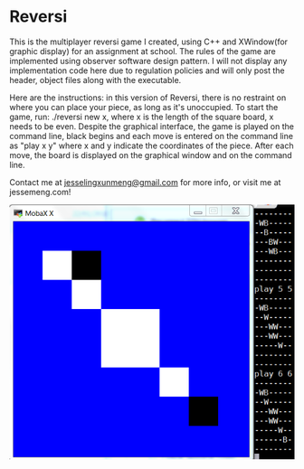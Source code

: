# Reversi
This is the multiplayer reversi game I created, using C++ and XWindow(for graphic display) for an assignment at school. The rules of the game are implemented using observer software design pattern. I will not display any implementation code here due to regulation policies and will only post the header, object files along with the executable.

Here are the instructions:
in this version of Reversi, there is no restraint on where you can place your piece, as long as it's unoccupied. To start the game, run:
./reversi new x, where x is the length of the square board, x needs to be even. Despite the graphical interface, the game is played on the command line, black begins and each move is entered on the command line as "play x y" where x and y indicate the coordinates of the piece. After each move, the board is displayed on the graphical window and on the command line.

Contact me at jesselingxunmeng@gmail.com for more info, or visit me at jessemeng.com!

![alt text](https://github.com/JesseMeng/Reversi/blob/master/demo.PNG)
